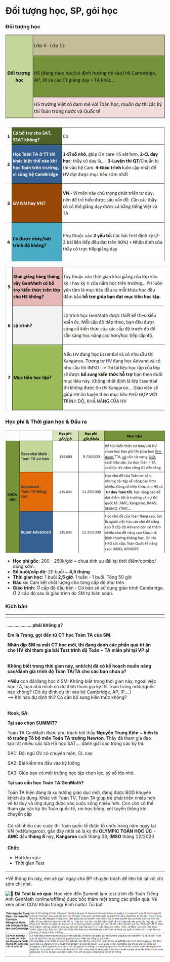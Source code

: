 # Đối tượng học, SP, gói học

### Đối tượng học

![](../../.gitbook/assets/dt%20%283%29.png)

### 

![](../../.gitbook/assets/1%20%288%29.png)

![](../../.gitbook/assets/2%20%287%29.png)

### Học phí & Thời gian học & Đầu ra

![](../../.gitbook/assets/3%20%286%29.png)

* **Học phí gốc:** 200 - 250k/giờ ~ chưa tính ưu đãi tại thời điểm/combo/đóng sớm.
* **Số buổi/cấp độ:** 20 buổi ~ **4,5 tháng**
* **Thời gian học:** 1 buổi **2,5 giờ**. 1 tuần - 1 buổi. Tổng 50 giờ
* **Đầu ra:** Cam kết chất lượng cho từng cấp độ như trên
* **Giáo trình:** Ở cấp độ đầu tiên - Cơ bản sẽ sử dụng giáo trình Cambridge. Ở 2 cấp độ sau là giáo trình do SM tự biên soạn.

### Kịch bản

<table>
  <thead>
    <tr>
      <th style="text-align:left"></th>
      <th style="text-align:left"></th>
    </tr>
  </thead>
  <tbody>
    <tr>
      <td style="text-align:left">
        <p><b>.................... pha&#x309;i kh&#xF4;ng a&#x323;?</b>
        </p>
        <p><b>Em la&#x300; Trang, go&#x323;i &#x111;&#xEA;&#x301;n t&#x1B0;&#x300; CT ho&#x323;c Toa&#x301;n TA cu&#x309;a SM. </b>
        </p>
        <p><b>Nh&#xE2;n di&#x323;p SM ra m&#x103;&#x301;t CT ho&#x323;c m&#x1A1;&#x301;i, thi&#x300; &#x111;ang da&#x300;nh ca&#x301;c ph&#xE2;&#x300;n qua&#x300; tri &#xE2;n cho HV khi tham gia ba&#x300;i Test tri&#x300;nh &#x111;&#xF4;&#x323; Toa&#x301;n - TA mi&#xEA;&#x303;n phi&#x301; ta&#x323;i VP a&#x323;!</b>
        </p>
      </td>
      <td style="text-align:left"></td>
    </tr>
    <tr>
      <td style="text-align:left">
        <p><b>Kh&#xF4;ng bi&#xEA;&#x301;t trong th&#x1A1;&#x300;i gian na&#x300;y, anh/chi&#x323; &#x111;a&#x303; co&#x301; k&#xEA;&#x301; hoa&#x323;ch mu&#xF4;&#x301;n n&#xE2;ng cao/&#x111;a&#x301;nh gia&#x301; tri&#x300;nh &#x111;&#xF4;&#x323; Toa&#x301;n TA/TA cho ca&#x301;c ba&#x323;n ch&#x1B0;a a&#x323;?</b>
        </p>
        <p><b>*N&#xEA;&#x301;u </b>con &#x111;a&#x303;/&#x111;ang ho&#x323;c &#x1A1;&#x309;
          SM: Kh&#xF4;ng bi&#xEA;&#x301;t trong th&#x1A1;&#x300;i gian na&#x300;y,
          ngoa&#x300;i vi&#xEA;&#x323;c ho&#x323;c TA, ba&#x323;n nha&#x300; mi&#x300;nh
          co&#x301; d&#x1B0;&#x323; &#x111;i&#x323;nh tham gia ky&#x300; thi Toa&#x301;n
          trong n&#x1B0;&#x1A1;&#x301;c/qu&#xF4;&#x301;c na&#x300;o kh&#xF4;ng? (Co&#x301;
          d&#x1B0;&#x323; &#x111;i&#x323;nh d&#x1B0;&#x323; thi va&#x300;o h&#xEA;&#x323;
          Cambridge, AP, IP....)
          <br />--&gt; Khi na&#x300;o d&#x1B0;&#x323; &#x111;i&#x323;nh thi? Co&#x301;
          c&#xE2;&#x300;n b&#xF4;&#x309; sung ki&#xEA;&#x301;n th&#x1B0;&#x301;c
          kh&#xF4;ng?</p>
      </td>
      <td style="text-align:left"></td>
    </tr>
    <tr>
      <td style="text-align:left">
        <p><b>Hook, SA:</b>
        </p>
        <p><b>Ta&#x323;i sao cho&#x323;n SUMMIT?</b>
        </p>
        <p>Toa&#x301;n TA GenMath &#x111;&#x1B0;&#x1A1;&#x323;c phu&#x323; tra&#x301;ch
          b&#x1A1;&#x309;i th&#xE2;&#x300;y <b>Nguy&#xEA;&#x303;n Trung Ki&#xEA;n ~ hi&#xEA;&#x323;n la&#x300; t&#xF4;&#x309; tr&#x1B0;&#x1A1;&#x309;ng T&#xF4;&#x309; b&#xF4;&#x323; m&#xF4;n Toa&#x301;n TA tr&#x1B0;&#x1A1;&#x300;ng Newton</b>.
          Th&#xE2;&#x300;y &#x111;a&#x303; tham gia &#x111;a&#x300;o ta&#x323;o r&#xE2;&#x301;t
          nhi&#xEA;&#x300;u ca&#x301;c l&#x1B0;&#x301;a HS ho&#x323;c SAT.... da&#x300;nh
          gia&#x309;i cao trong ca&#x301;c ky&#x300; thi.</p>
        <p>SA1: &#x110;&#xF4;&#x323;i ngu&#x303; GV co&#x301; chuy&#xEA;n m&#xF4;n,
          CL cao</p>
        <p>SA2: Ba&#x300;i ki&#xEA;&#x309;m tra &#x111;&#xE2;&#x300;u va&#x300;o
          ky&#x303; l&#x1B0;&#x1A1;&#x303;ng</p>
        <p>SA3: Giu&#x301;p ba&#x323;n co&#x301; m&#xF4;i tr&#x1B0;&#x1A1;&#x300;ng
          ho&#x323;c t&#xE2;&#x323;p cho&#x323;n lo&#x323;c, sy&#x303; s&#xF4;&#x301;
          l&#x1A1;&#x301;p nho&#x309;.</p>
        <p><b>Ta&#x323;i sao c&#xE2;&#x300;n ho&#x323;c Toa&#x301;n TA GenMath?</b>
        </p>
        <p>Toa&#x301;n TA hi&#xEA;&#x323;n &#x111;ang la&#x300; xu h&#x1B0;&#x1A1;&#x301;ng
          gia&#x301;o du&#x323;c m&#x1A1;&#x301;i, &#x111;ang &#x111;&#x1B0;&#x1A1;&#x323;c
          BGD khuy&#xEA;&#x301;n khi&#x301;ch a&#x301;p du&#x323;ng. Kha&#x301;c
          v&#x1A1;&#x301;i Toa&#x301;n TV, Toa&#x301;n TA giu&#x301;p tre&#x309;
          pha&#x301;t tri&#xEA;&#x309;n nhi&#xEA;&#x300;u h&#x1A1;n v&#xEA;&#x300;
          t&#x1B0; duy va&#x300; &#x1B0;&#x301;ng du&#x323;ng &#x111;&#x1B0;&#x1A1;&#x323;c
          va&#x300;o cu&#xF4;&#x323;c s&#xF4;&#x301;ng nhi&#xEA;&#x300;u h&#x1A1;n.
          Con co&#x300;n co&#x301; th&#xEA;&#x309; tham gia ca&#x301;c ky&#x300;
          thi Toa&#x301;n qu&#xF4;&#x301;c t&#xEA;&#x301;, xin ho&#x323;c b&#xF4;&#x309;ng,
          xe&#x301;t tuy&#xEA;&#x309;n th&#x103;&#x309;ng khi chuy&#xEA;&#x309;n
          c&#xE2;&#x301;p</p>
      </td>
      <td style="text-align:left"></td>
    </tr>
    <tr>
      <td style="text-align:left">Co&#x301; r&#xE2;&#x301;t nhi&#xEA;&#x300;u ca&#x301;c cu&#xF4;&#x323;c
        thi Toa&#x301;n qu&#xF4;&#x301;c t&#xEA;&#x301; &#x111;&#x1B0;&#x1A1;&#x323;c
        t&#xF4;&#x309; ch&#x1B0;&#x301;c ha&#x300;ng n&#x103;m ngay ta&#x323;i
        VN (vd:Kangaroo), g&#xE2;&#x300;n &#x111;&#xE2;y nh&#xE2;&#x301;t se&#x303;
        la&#x300; ky&#x300; thi<b> OLYMPIC TO&#xC1;N H&#x1ECC;C &#xDA;C - AMC</b> &#x111;&#xE2;&#x300;u <b>tha&#x301;ng 8</b> na&#x300;y, <b>Kangaroo </b>cu&#xF4;&#x301;i
        tha&#x301;ng 08, <b>IMSO</b> tha&#x301;ng 12/2020</td>
      <td style="text-align:left"></td>
    </tr>
    <tr>
      <td style="text-align:left">
        <p><b>Ch&#xF4;&#x301;t: </b>
        </p>
        <ul>
          <li>Ho&#x309;i khu v&#x1B0;&#x323;c:</li>
          <li>Th&#x1A1;&#x300;i gian Test</li>
        </ul>
      </td>
      <td style="text-align:left"></td>
    </tr>
  </tbody>
</table>

\*Về thông tin này, em sẽ gửi ngay cho BP chuyên trách để liên hệ lại với chị sớm chị nhé.

 ![&#x1F31F;](https://mail.google.com/mail/e/1f31f) **Đã Test là có quà:** Học viên đến Summit làm test trình độ Toán Tiếng Anh GenMath \(online/offline\) được bốc thăm một trong các phần quà: Vé xem phim CGV/ Khẩu trang/ Bình nước/ Túi bút

![](../../.gitbook/assets/4%20%285%29.png)

